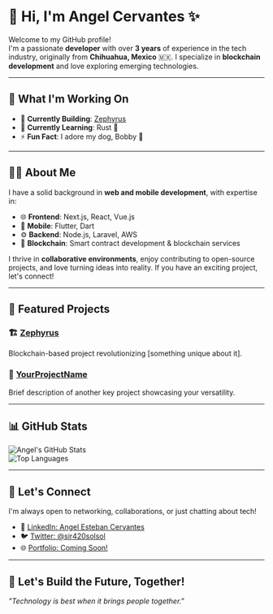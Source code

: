 # 👋 Hi, I'm Angel Cervantes ✨  

Welcome to my GitHub profile!  
I'm a passionate **developer** with over **3 years** of experience in the tech industry, originally from **Chihuahua, Mexico** 🇲🇽. I specialize in **blockchain development** and love exploring emerging technologies.  

---

## 🚀 What I'm Working On
- 🔭 **Currently Building**: [Zephyrus](#)  
- 🌱 **Currently Learning**: Rust 🦀  
- ⚡ **Fun Fact**: I adore my dog, Bobby 🐶  

---

## 🧑‍💻 About Me  

I have a solid background in **web and mobile development**, with expertise in:  
- 🌐 **Frontend**: Next.js, React, Vue.js  
- 📱 **Mobile**: Flutter, Dart  
- ⚙️ **Backend**: Node.js, Laravel, AWS  
- 🔗 **Blockchain**: Smart contract development & blockchain services  

I thrive in **collaborative environments**, enjoy contributing to open-source projects, and love turning ideas into reality. If you have an exciting project, let's connect!

---

## 📂 Featured Projects  

### 🏗️ [Zephyrus](#)  
Blockchain-based project revolutionizing [something unique about it].  

### 🎨 [YourProjectName](#)  
Brief description of another key project showcasing your versatility.  

---

## 📊 GitHub Stats  

![Angel's GitHub Stats](https://github-readme-stats.vercel.app/api?username=Angelinlin&show_icons=true&theme=radical)  
![Top Languages](https://github-readme-stats.vercel.app/api/top-langs/?username=Angelinlin&layout=compact&theme=radical)

---

## 🤝 Let's Connect  

I'm always open to networking, collaborations, or just chatting about tech!  
- 💼 [LinkedIn: Angel Esteban Cervantes](https://www.linkedin.com/in/angel-esteban-cervantes-464087280/)  
- 🐦 [Twitter: @sir420solsol](https://twitter.com/sir420solsol)  
- 🌐 [Portfolio: Coming Soon!](#)  

---

## 🌟 Let's Build the Future, Together!  
*"Technology is best when it brings people together."*  
